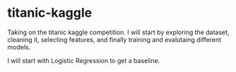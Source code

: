 # titanic-kaggle

Taking on the titanic kaggle competition. I will start by exploring the dataset, cleaning it, selecting features, and finally training and evalutaing different models.

I will start with Logistic Regression to get a baseline.